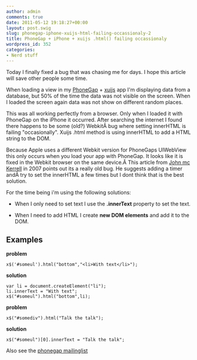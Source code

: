 ```yaml
---
author: admin
comments: true
date: 2011-05-12 19:18:27+00:00
layout: post.swig
slug: phonegap-iphone-xuijs-html-failing-occassionaly-2
title: PhoneGap + iPhone + xuijs .html() failing occassionaly
wordpress_id: 352
categories:
- Nerd stuff
---
```


Today I finally fixed a bug that was chasing me for days. I hope this article will save other people some time.





When loading a view in my [PhoneGap](http://www.phonegap.com/) + [xuijs](http://xuijs.com/) app I'm displaying data from a database, but 50% of the time the data was not visible on the screen. When I loaded the screen again data was not show on different random places.



<!-- more -->



This was all working perfectly from a browser. Only when I loaded it with PhoneGap on the iPhone it occurred. After searching the internet I found there happens to be some (old?) WebkitÂ bug where setting innerHTML is failing "occasionally". Xuijs .html method is using innerHTML to add a HTML string to the DOM.





Because Apple uses a different Webkit version for PhoneGaps UIWebView this only occurs when you load your app with PhoneGap. It looks like it is fixed in the Webkit browser on the same device.Â This article from [John mc Kerrell](http://blog.johnmckerrell.com/2007/03/07/problems-with-safari-and-innerhtml/) in 2007 points out its a really old bug. He suggests adding a timer andÂ try to set the innerHTML a few times but I dont think that is the best solution.



For the time being i'm using the following solutions:




  * When I only need to set text I use the **.innerText** property to set the text.


  * When I need to add HTML I create **new DOM elements** and add it to the DOM.




## Examples


**problem**


    x$('#someul').html("bottom","<li>With text</li>");


**solution**


    var li = document.createElement("li");
    li.innerText = "With text";
    x$("#someul").html("bottom",li);


**problem**


    x$("#somediv").html("Talk the talk");


**solution**


    x$("#someul")[0].innerText = "Talk the talk";






Also see the [phonegap mailinglist](http://comments.gmane.org/gmane.comp.handhelds.phonegap/4301)

